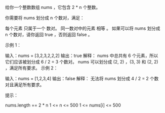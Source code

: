 给你一个整数数组 nums ，它包含 2 * n 个整数。

你需要将 nums 划分成 n 个数对，满足：

每个元素 只属于一个 数对。
同一数对中的元素 相等 。
如果可以将 nums 划分成 n 个数对，请你返回 true ，否则返回 false 。

 

示例 1：

输入：nums = [3,2,3,2,2,2]
输出：true
解释：
nums 中总共有 6 个元素，所以它们应该被划分成 6 / 2 = 3 个数对。
nums 可以划分成 (2, 2) ，(3, 3) 和 (2, 2) ，满足所有要求。
示例 2：

输入：nums = [1,2,3,4]
输出：false
解释：
无法将 nums 划分成 4 / 2 = 2 个数对且满足所有要求。
 

提示：

nums.length == 2 * n
1 <= n <= 500
1 <= nums[i] <= 500
